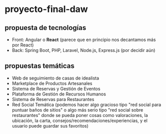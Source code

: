 # proyecto-final-daw

## propuesta de tecnologías
- Front: Angular o **React** (parece que en principio nos decantamos más por React)
- Back: Spring Boot, PHP, Laravel, Node.js, Express.js (por decidir aún)

## propuestas temáticas
- Web de seguimiento de casas de idealista
- Marketplace de Productos Artesanales
- Sistema de Reservas y Gestión de Eventos
- Plataforma de Gestión de Recursos Humanos
- Sistema de Reservas para Restaurantes
- Red Social Temática (podemos hacer algo gracioso tipo "red social para puntuar baños de sitios" o algo más serio tipo "red social sobre restaurantes" donde se pueda poner cosas como valoraciones, la ubicación, la carta, consejos/recomendaciones/experiencias, y el usuario puede guardar sus favoritos)
